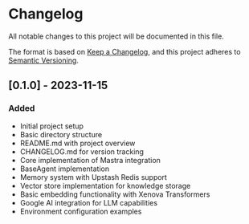 # Changelog

All notable changes to this project will be documented in this file.

The format is based on [Keep a Changelog](https://keepachangelog.com/en/1.0.0/),
and this project adheres to [Semantic Versioning](https://semver.org/spec/v2.0.0.html).

## [0.1.0] - 2023-11-15

### Added

- Initial project setup
- Basic directory structure
- README.md with project overview
- CHANGELOG.md for version tracking
- Core implementation of Mastra integration
- BaseAgent implementation
- Memory system with Upstash Redis support
- Vector store implementation for knowledge storage
- Basic embedding functionality with Xenova Transformers
- Google AI integration for LLM capabilities
- Environment configuration examples
